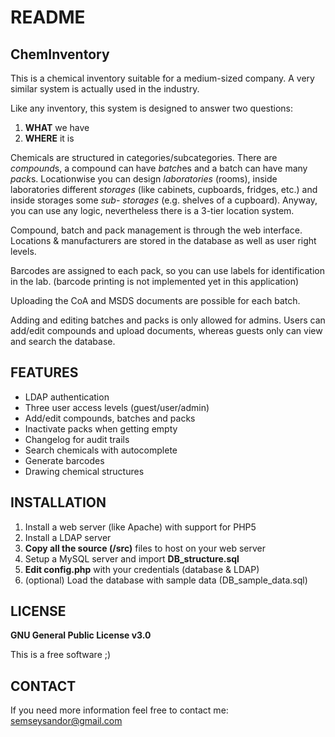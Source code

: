 # README

## ChemInventory

This is a chemical inventory suitable for a medium-sized company.
A very similar system is actually used in the industry.

Like any inventory, this system is designed to answer two questions:
1. **WHAT** we have
2. **WHERE** it is

Chemicals are structured in categories/subcategories. There are *compound*s,
a compound can have *batch*es and a batch can have many *pack*s.
Locationwise you can design *laboratories* (rooms), inside laboratories different
*storages* (like cabinets, cupboards, fridges, etc.) and inside storages some *sub-
storages* (e.g. shelves of a cupboard). Anyway, you can use any logic, nevertheless
there is a 3-tier location system.

Compound, batch and pack management is through the web interface.
Locations & manufacturers are stored in the database as well as user right levels.

Barcodes are assigned to each pack, so you can use labels for identification
in the lab. (barcode printing is not implemented yet in this application)

Uploading the CoA and MSDS documents are possible for each batch.

Adding and editing batches and packs is only allowed for admins.
Users can add/edit compounds and upload documents, whereas guests only can view
and search the database.

## FEATURES

* LDAP authentication
* Three user access levels (guest/user/admin)
* Add/edit compounds, batches and packs
* Inactivate packs when getting empty
* Changelog for audit trails
* Search chemicals with autocomplete
* Generate barcodes
* Drawing chemical structures

## INSTALLATION

1. Install a web server (like Apache) with support for PHP5
2. Install a LDAP server
3. **Copy all the source (/src)** files to host on your web server
4. Setup a MySQL server and import **DB_structure.sql**
5. **Edit config.php** with your credentials (database & LDAP)
6. (optional) Load the database with sample data (DB_sample_data.sql)

## LICENSE

**GNU General Public License v3.0**

This is a free software ;)

## CONTACT

If you need more information feel free to contact me:
semseysandor@gmail.com
